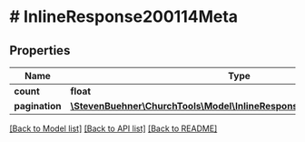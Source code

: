# # InlineResponse200114Meta

## Properties

Name | Type | Description | Notes
------------ | ------------- | ------------- | -------------
**count** | **float** |  |
**pagination** | [**\StevenBuehner\ChurchTools\Model\InlineResponse200114MetaPagination**](InlineResponse200114MetaPagination.md) |  |

[[Back to Model list]](../../README.md#models) [[Back to API list]](../../README.md#endpoints) [[Back to README]](../../README.md)
